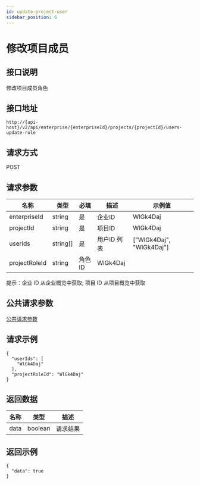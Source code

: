 ```yaml
---
id: update-project-user
sidebar_position: 6
---
```


# 修改项目成员

## 接口说明

修改项目成员角色

## 接口地址

```
http://{api-host}/v2/api/enterprise/{enterpriseId}/projects/{projectId}/users-update-role
```

## 请求方式

POST

## 请求参数

| 名称 | 类型 | 必填 | 描述 | 示例值 |
| ---- | ---- | ---- | ---- | ------ |
| enterpriseId | string | 是 | 企业ID | WlGk4Daj |
| projectId | string | 是 | 项目ID | WlGk4Daj |
| userIds | string[] | 是 | 用户ID 列表 | ["WlGk4Daj", "WlGk4Daj"] |
| projectRoleId | string | 角色ID | WlGk4Daj |

提示：企业 ID 从企业概览中获取; 项目 ID 从项目概览中获取

## 公共请求参数

[公共请求参数](../../../open-api#公共请求参数)

## 请求示例

```
{
  "userIds": [
    "WlGk4Daj"
  ],
  "projectRoleId": "WlGk4Daj"
}
```


## 返回数据

| 名称 | 类型   | 描述     |
| ---- | ------ | -------- |
| data   | boolean | 请求结果 |

## 返回示例

```
{
  "data": true
}
```

